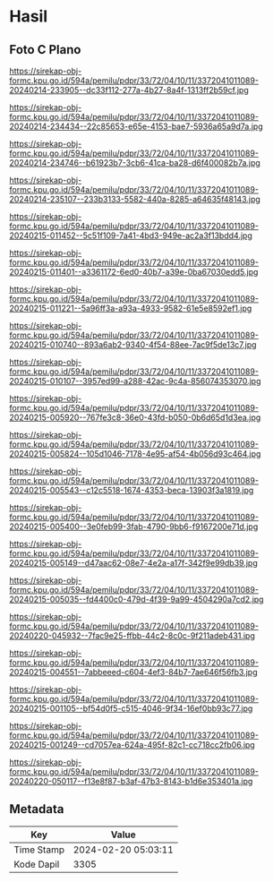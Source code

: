 # Hasil

## Foto C Plano

https://sirekap-obj-formc.kpu.go.id/594a/pemilu/pdpr/33/72/04/10/11/3372041011089-20240214-233905--dc33f112-277a-4b27-8a4f-1313ff2b59cf.jpg

https://sirekap-obj-formc.kpu.go.id/594a/pemilu/pdpr/33/72/04/10/11/3372041011089-20240214-234434--22c85653-e65e-4153-bae7-5936a65a9d7a.jpg

https://sirekap-obj-formc.kpu.go.id/594a/pemilu/pdpr/33/72/04/10/11/3372041011089-20240214-234746--b61923b7-3cb6-41ca-ba28-d6f400082b7a.jpg

https://sirekap-obj-formc.kpu.go.id/594a/pemilu/pdpr/33/72/04/10/11/3372041011089-20240214-235107--233b3133-5582-440a-8285-a64635f48143.jpg

https://sirekap-obj-formc.kpu.go.id/594a/pemilu/pdpr/33/72/04/10/11/3372041011089-20240215-011452--5c51f109-7a41-4bd3-949e-ac2a3f13bdd4.jpg

https://sirekap-obj-formc.kpu.go.id/594a/pemilu/pdpr/33/72/04/10/11/3372041011089-20240215-011401--a3361172-6ed0-40b7-a39e-0ba67030edd5.jpg

https://sirekap-obj-formc.kpu.go.id/594a/pemilu/pdpr/33/72/04/10/11/3372041011089-20240215-011221--5a96ff3a-a93a-4933-9582-61e5e8592ef1.jpg

https://sirekap-obj-formc.kpu.go.id/594a/pemilu/pdpr/33/72/04/10/11/3372041011089-20240215-010740--893a6ab2-9340-4f54-88ee-7ac9f5de13c7.jpg

https://sirekap-obj-formc.kpu.go.id/594a/pemilu/pdpr/33/72/04/10/11/3372041011089-20240215-010107--3957ed99-a288-42ac-9c4a-856074353070.jpg

https://sirekap-obj-formc.kpu.go.id/594a/pemilu/pdpr/33/72/04/10/11/3372041011089-20240215-005920--767fe3c8-36e0-43fd-b050-0b6d65d1d3ea.jpg

https://sirekap-obj-formc.kpu.go.id/594a/pemilu/pdpr/33/72/04/10/11/3372041011089-20240215-005824--105d1046-7178-4e95-af54-4b056d93c464.jpg

https://sirekap-obj-formc.kpu.go.id/594a/pemilu/pdpr/33/72/04/10/11/3372041011089-20240215-005543--c12c5518-1674-4353-beca-13903f3a1819.jpg

https://sirekap-obj-formc.kpu.go.id/594a/pemilu/pdpr/33/72/04/10/11/3372041011089-20240215-005400--3e0feb99-3fab-4790-9bb6-f9167200e71d.jpg

https://sirekap-obj-formc.kpu.go.id/594a/pemilu/pdpr/33/72/04/10/11/3372041011089-20240215-005149--d47aac62-08e7-4e2a-a17f-342f9e99db39.jpg

https://sirekap-obj-formc.kpu.go.id/594a/pemilu/pdpr/33/72/04/10/11/3372041011089-20240215-005035--fd4400c0-479d-4f39-9a99-4504290a7cd2.jpg

https://sirekap-obj-formc.kpu.go.id/594a/pemilu/pdpr/33/72/04/10/11/3372041011089-20240220-045932--7fac9e25-ffbb-44c2-8c0c-9f211adeb431.jpg

https://sirekap-obj-formc.kpu.go.id/594a/pemilu/pdpr/33/72/04/10/11/3372041011089-20240215-004551--7abbeeed-c604-4ef3-84b7-7ae646f56fb3.jpg

https://sirekap-obj-formc.kpu.go.id/594a/pemilu/pdpr/33/72/04/10/11/3372041011089-20240215-001105--bf54d0f5-c515-4046-9f34-16ef0bb93c77.jpg

https://sirekap-obj-formc.kpu.go.id/594a/pemilu/pdpr/33/72/04/10/11/3372041011089-20240215-001249--cd7057ea-624a-495f-82c1-cc718cc2fb06.jpg

https://sirekap-obj-formc.kpu.go.id/594a/pemilu/pdpr/33/72/04/10/11/3372041011089-20240220-050117--f13e8f87-b3af-47b3-8143-b1d6e353401a.jpg


## Metadata

| Key        | Value               |
| ---------- | ------------------- |
| Time Stamp | 2024-02-20 05:03:11 |
| Kode Dapil | 3305                |




